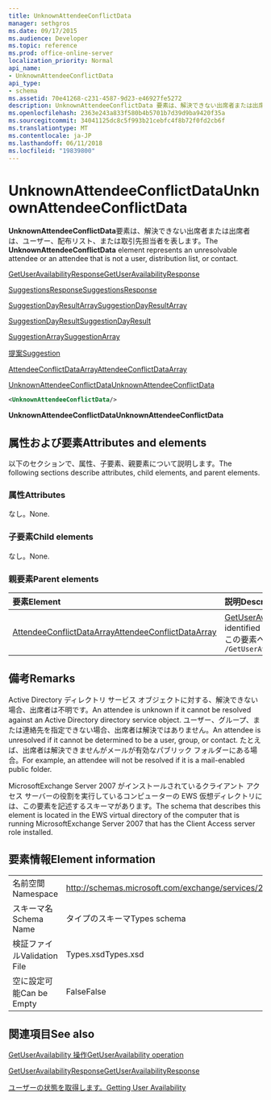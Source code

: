 ```yaml
---
title: UnknownAttendeeConflictData
manager: sethgros
ms.date: 09/17/2015
ms.audience: Developer
ms.topic: reference
ms.prod: office-online-server
localization_priority: Normal
api_name:
- UnknownAttendeeConflictData
api_type:
- schema
ms.assetid: 70e41268-c231-4587-9d23-e46927fe5272
description: UnknownAttendeeConflictData 要素は、解決できない出席者または出席者は、ユーザー、配布リスト、または取引先担当者を表します。
ms.openlocfilehash: 2363e243a833f580b4b5701b7d39d9ba9420f35a
ms.sourcegitcommit: 34041125dc8c5f993b21cebfc4f8b72f0fd2cb6f
ms.translationtype: MT
ms.contentlocale: ja-JP
ms.lasthandoff: 06/11/2018
ms.locfileid: "19839800"
---
```

# <a name="unknownattendeeconflictdata"></a><span data-ttu-id="1ad3c-103">UnknownAttendeeConflictData</span><span class="sxs-lookup"><span data-stu-id="1ad3c-103">UnknownAttendeeConflictData</span></span>

<span data-ttu-id="1ad3c-104">**UnknownAttendeeConflictData**要素は、解決できない出席者または出席者は、ユーザー、配布リスト、または取引先担当者を表します。</span><span class="sxs-lookup"><span data-stu-id="1ad3c-104">The **UnknownAttendeeConflictData** element represents an unresolvable attendee or an attendee that is not a user, distribution list, or contact.</span></span> 
  
[<span data-ttu-id="1ad3c-105">GetUserAvailabilityResponse</span><span class="sxs-lookup"><span data-stu-id="1ad3c-105">GetUserAvailabilityResponse</span></span>](getuseravailabilityresponse.md)
  
[<span data-ttu-id="1ad3c-106">SuggestionsResponse</span><span class="sxs-lookup"><span data-stu-id="1ad3c-106">SuggestionsResponse</span></span>](suggestionsresponse.md)
  
[<span data-ttu-id="1ad3c-107">SuggestionDayResultArray</span><span class="sxs-lookup"><span data-stu-id="1ad3c-107">SuggestionDayResultArray</span></span>](suggestiondayresultarray.md)
  
[<span data-ttu-id="1ad3c-108">SuggestionDayResult</span><span class="sxs-lookup"><span data-stu-id="1ad3c-108">SuggestionDayResult</span></span>](suggestiondayresult.md)
  
[<span data-ttu-id="1ad3c-109">SuggestionArray</span><span class="sxs-lookup"><span data-stu-id="1ad3c-109">SuggestionArray</span></span>](suggestionarray.md)
  
[<span data-ttu-id="1ad3c-110">提案</span><span class="sxs-lookup"><span data-stu-id="1ad3c-110">Suggestion</span></span>](suggestion.md)
  
[<span data-ttu-id="1ad3c-111">AttendeeConflictDataArray</span><span class="sxs-lookup"><span data-stu-id="1ad3c-111">AttendeeConflictDataArray</span></span>](attendeeconflictdataarray.md)
  
[<span data-ttu-id="1ad3c-112">UnknownAttendeeConflictData</span><span class="sxs-lookup"><span data-stu-id="1ad3c-112">UnknownAttendeeConflictData</span></span>](unknownattendeeconflictdata.md)
  
```xml
<UnknownAttendeeConflictData/>
```

 <span data-ttu-id="1ad3c-113">**UnknownAttendeeConflictData**</span><span class="sxs-lookup"><span data-stu-id="1ad3c-113">**UnknownAttendeeConflictData**</span></span>
## <a name="attributes-and-elements"></a><span data-ttu-id="1ad3c-114">属性および要素</span><span class="sxs-lookup"><span data-stu-id="1ad3c-114">Attributes and elements</span></span>

<span data-ttu-id="1ad3c-115">以下のセクションで、属性、子要素、親要素について説明します。</span><span class="sxs-lookup"><span data-stu-id="1ad3c-115">The following sections describe attributes, child elements, and parent elements.</span></span>
  
### <a name="attributes"></a><span data-ttu-id="1ad3c-116">属性</span><span class="sxs-lookup"><span data-stu-id="1ad3c-116">Attributes</span></span>

<span data-ttu-id="1ad3c-117">なし。</span><span class="sxs-lookup"><span data-stu-id="1ad3c-117">None.</span></span>
  
### <a name="child-elements"></a><span data-ttu-id="1ad3c-118">子要素</span><span class="sxs-lookup"><span data-stu-id="1ad3c-118">Child elements</span></span>

<span data-ttu-id="1ad3c-119">なし。</span><span class="sxs-lookup"><span data-stu-id="1ad3c-119">None.</span></span>
  
### <a name="parent-elements"></a><span data-ttu-id="1ad3c-120">親要素</span><span class="sxs-lookup"><span data-stu-id="1ad3c-120">Parent elements</span></span>

|<span data-ttu-id="1ad3c-121">**要素**</span><span class="sxs-lookup"><span data-stu-id="1ad3c-121">**Element**</span></span>|<span data-ttu-id="1ad3c-122">**説明**</span><span class="sxs-lookup"><span data-stu-id="1ad3c-122">**Description**</span></span>|
|:-----|:-----|
|[<span data-ttu-id="1ad3c-123">AttendeeConflictDataArray</span><span class="sxs-lookup"><span data-stu-id="1ad3c-123">AttendeeConflictDataArray</span></span>](attendeeconflictdataarray.md) <br/> |<span data-ttu-id="1ad3c-124">[GetUserAvailability 操作](getuseravailability-operation.md)で指定されたクエリを実行した出席者のために競合データの配列が含まれています。</span><span class="sxs-lookup"><span data-stu-id="1ad3c-124">Contains an array of conflict data for queried attendees identified in the [GetUserAvailability operation](getuseravailability-operation.md).</span></span>  <br/> <span data-ttu-id="1ad3c-125">この要素への XPath 式は、次のようにします。</span><span class="sxs-lookup"><span data-stu-id="1ad3c-125">The following is the XPath expression to this element:</span></span>  <br/>  `/GetUserAvailabilityResponse/SuggestionsResponse/SuggestionDayResultArray/SuggestionDayResult[i]/SuggestionArray/Suggestion[i]/AttendeeConflictDataArray` <br/> |
   
## <a name="remarks"></a><span data-ttu-id="1ad3c-126">備考</span><span class="sxs-lookup"><span data-stu-id="1ad3c-126">Remarks</span></span>

<span data-ttu-id="1ad3c-127">Active Directory ディレクトリ サービス オブジェクトに対する、解決できない場合、出席者は不明です。</span><span class="sxs-lookup"><span data-stu-id="1ad3c-127">An attendee is unknown if it cannot be resolved against an Active Directory directory service object.</span></span> <span data-ttu-id="1ad3c-128">ユーザー、グループ、または連絡先を指定できない場合、出席者は解決ではありません。</span><span class="sxs-lookup"><span data-stu-id="1ad3c-128">An attendee is unresolved if it cannot be determined to be a user, group, or contact.</span></span> <span data-ttu-id="1ad3c-129">たとえば、出席者は解決できませんがメールが有効なパブリック フォルダーにある場合。</span><span class="sxs-lookup"><span data-stu-id="1ad3c-129">For example, an attendee will not be resolved if it is a mail-enabled public folder.</span></span>
  
<span data-ttu-id="1ad3c-130">MicrosoftExchange Server 2007 がインストールされているクライアント アクセス サーバーの役割を実行しているコンピューターの EWS 仮想ディレクトリには、この要素を記述するスキーマがあります。</span><span class="sxs-lookup"><span data-stu-id="1ad3c-130">The schema that describes this element is located in the EWS virtual directory of the computer that is running MicrosoftExchange Server 2007 that has the Client Access server role installed.</span></span>
  
## <a name="element-information"></a><span data-ttu-id="1ad3c-131">要素情報</span><span class="sxs-lookup"><span data-stu-id="1ad3c-131">Element information</span></span>

|||
|:-----|:-----|
|<span data-ttu-id="1ad3c-132">名前空間</span><span class="sxs-lookup"><span data-stu-id="1ad3c-132">Namespace</span></span>  <br/> |http://schemas.microsoft.com/exchange/services/2006/types  <br/> |
|<span data-ttu-id="1ad3c-133">スキーマ名</span><span class="sxs-lookup"><span data-stu-id="1ad3c-133">Schema Name</span></span>  <br/> |<span data-ttu-id="1ad3c-134">タイプのスキーマ</span><span class="sxs-lookup"><span data-stu-id="1ad3c-134">Types schema</span></span>  <br/> |
|<span data-ttu-id="1ad3c-135">検証ファイル</span><span class="sxs-lookup"><span data-stu-id="1ad3c-135">Validation File</span></span>  <br/> |<span data-ttu-id="1ad3c-136">Types.xsd</span><span class="sxs-lookup"><span data-stu-id="1ad3c-136">Types.xsd</span></span>  <br/> |
|<span data-ttu-id="1ad3c-137">空に設定可能</span><span class="sxs-lookup"><span data-stu-id="1ad3c-137">Can be Empty</span></span>  <br/> |<span data-ttu-id="1ad3c-138">False</span><span class="sxs-lookup"><span data-stu-id="1ad3c-138">False</span></span>  <br/> |
   
## <a name="see-also"></a><span data-ttu-id="1ad3c-139">関連項目</span><span class="sxs-lookup"><span data-stu-id="1ad3c-139">See also</span></span>



[<span data-ttu-id="1ad3c-140">GetUserAvailability 操作</span><span class="sxs-lookup"><span data-stu-id="1ad3c-140">GetUserAvailability operation</span></span>](getuseravailability-operation.md)
  
[<span data-ttu-id="1ad3c-141">GetUserAvailabilityResponse</span><span class="sxs-lookup"><span data-stu-id="1ad3c-141">GetUserAvailabilityResponse</span></span>](getuseravailabilityresponse.md)


[<span data-ttu-id="1ad3c-142">ユーザーの状態を取得します。</span><span class="sxs-lookup"><span data-stu-id="1ad3c-142">Getting User Availability</span></span>](http://msdn.microsoft.com/library/d4133fcb-9b0f-4e6b-aadf-a389da83516a%28Office.15%29.aspx)

